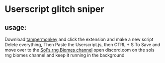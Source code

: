 # Userscript glitch sniper 

## usage:   
Download [tampermonkey](https://www.tampermonkey.net/) and click the extension and make a new script
Delete everything, Then Paste the Userscript.js, then CTRL + S To Save and move over to the [Sol's rng Biomes channel](https://discord.com/channels/1186570213077041233/1282542323590496277)
open discord.com on the sols rng biomes channel and keep it running in the background

